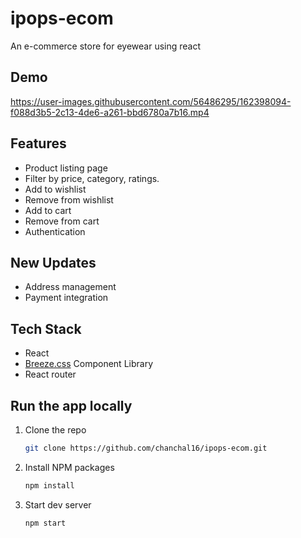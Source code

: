 # ipops-ecom
 An e-commerce store for eyewear using react

## Demo
https://user-images.githubusercontent.com/56486295/162398094-f088d3b5-2c13-4de6-a261-bbd6780a7b16.mp4


 
## Features
- Product listing page
- Filter by price, category, ratings.
- Add to wishlist
- Remove from wishlist
- Add to cart
- Remove from cart
- Authentication

## New Updates
- Address management
- Payment integration

## Tech Stack
- React
- [Breeze.css](https://breezecss.netlify.app/) Component Library
- React router

## Run the app locally

1. Clone the repo
   ```sh
   git clone https://github.com/chanchal16/ipops-ecom.git
   ```
2. Install NPM packages
   ```sh
   npm install
   ```
3. Start dev server
   ```sh
   npm start

